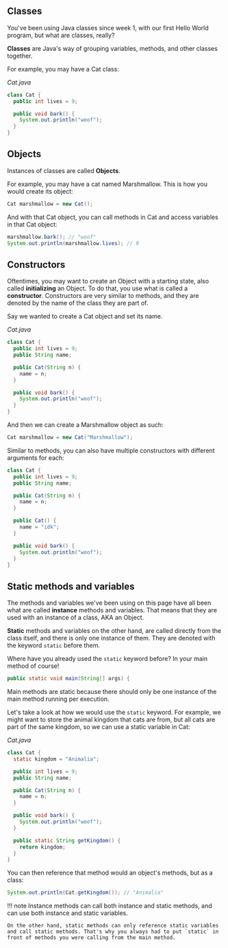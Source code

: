 ## Classes

You've been using Java classes since week 1, with our first Hello World program, but what are classes, really?

**Classes** are Java's way of grouping variables, methods, and other classes together. 

For example, you may have a Cat class:

_Cat.java_
```java
class Cat {
  public int lives = 9;

  public void bark() {
    System.out.println("woof");
  }
}
```

## Objects

Instances of classes are called **Objects**.

For example, you may have a cat named Marshmallow. This is how you would create its object:
```java
Cat marshmallow = new Cat();
```
And with that Cat object, you can call methods in Cat and access variables in that Cat object:
```java
marshmallow.bark(); // "woof"
System.out.println(marshmallow.lives); // 9
```

## Constructors
Oftentimes, you may want to create an Object with a starting state, also called **initializing** an Object. To do that, you use what is called a **constructor**. Constructors are very similar to methods, and they are denoted by the name of the class they are part of.

Say we wanted to create a Cat object and set its name.

_Cat.java_
```java hl_lines="3 5 6 7"
class Cat {
  public int lives = 9;
  public String name;

  public Cat(String n) {
    name = n;
  }

  public void bark() {
    System.out.println("woof");
  }
}
```

And then we can create a Marshmallow object as such:
```java
Cat marshmallow = new Cat("Marshmallow");
```

Similar to methods, you can also have multiple constructors with different arguments for each:
```java hl_lines="9 10 11"
class Cat {
  public int lives = 9;
  public String name;

  public Cat(String n) {
    name = n;
  }

  public Cat() {
    name = "idk";
  }

  public void bark() {
    System.out.println("woof");
  }
}
```

## Static methods and variables
The methods and variables we've been using on this page have all been what are called **instance** methods and variables. That means that they are used with an instance of a class, AKA an Object. 

**Static** methods and variables on the other hand, are called directly from the class itself, and there is only one instance of them. They are denoted with the keyword `static` before them. 

Where have you already used the `static` keyword before? In your main method of course!
```java
public static void main(String[] args) {
```
Main methods are static because there should only be one instance of the main method running per execution.

Let's take a look at how we would use the `static` keyword. For example, we might want to store the animal kingdom that cats are from, but all cats are part of the same kingdom, so we can use a static variable in Cat:

_Cat.java_
```java hl_lines="2 15 16 17"
class Cat {
  static kingdom = "Animalia";

  public int lives = 9;
  public String name;

  public Cat(String n) {
    name = n;
  }

  public void bark() {
    System.out.println("woof");
  }

  public static String getKingdom() {
    return kingdom;
  }
}
```

You can then reference that method would an object's methods, but as a class:
```java
System.out.println(Cat.getKingdom()); // "Animalia"
```

!!! note
    Instance methods can call both instance and static methods, and can use both instance and static variables. 
    
    On the other hand, static methods can only reference static variables and call static methods. That's why you always had to put `static` in front of methods you were calling from the main method.
